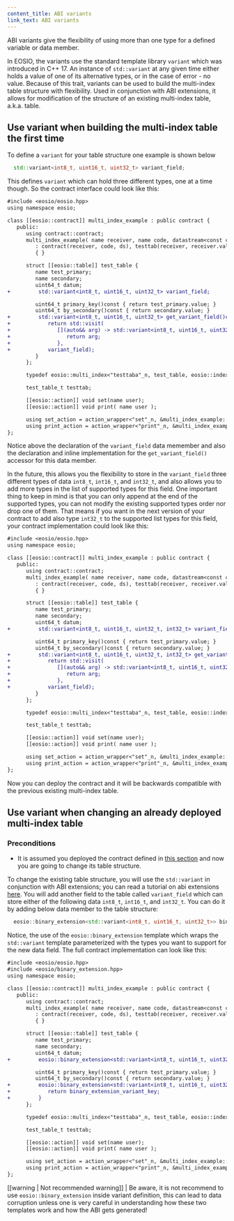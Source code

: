 ```yaml
---
content_title: ABI variants
link_text: ABI variants
---
```


ABI variants give the flexibility of using more than one type for a defined variable or data member.

In EOSIO, the variants use the standard template library `variant` which was introduced in C++ 17. An instance of `std::variant` at any given time either holds a value of one of its alternative types, or in the case of error - no value. Because of this trait, variants can be used to build the multi-index table structure with flexibility. Used in conjunction with ABI extensions, it allows for modification of the structure of an existing multi-index table, a.k.a. table.

## Use variant when building the multi-index table the first time

To define a `variant` for your table structure one example is shown below

```cpp
  std::variant<int8_t, uint16_t, uint32_t> variant_field;
```

This defines `variant` which can hold three different types, one at a time though. 
So the contract interface could look like this:

```diff
#include <eosio/eosio.hpp>
using namespace eosio;

class [[eosio::contract]] multi_index_example : public contract {
   public:
      using contract::contract;
      multi_index_example( name receiver, name code, datastream<const char*> ds )
         : contract(receiver, code, ds), testtab(receiver, receiver.value)
         { }

      struct [[eosio::table]] test_table {
         name test_primary;
         name secondary;
         uint64_t datum;
+         std::variant<int8_t, uint16_t, uint32_t> variant_field;

         uint64_t primary_key()const { return test_primary.value; }
         uint64_t by_secondary()const { return secondary.value; }
+         std::variant<int8_t, uint16_t, uint32_t> get_variant_field()const {
+            return std::visit(
+               [](auto&& arg) -> std::variant<int8_t, uint16_t, uint32_t> {
+                  return arg;
+               },
+            variant_field);
         }
      };

      typedef eosio::multi_index<"testtaba"_n, test_table, eosio::indexed_by<"secid"_n, eosio::const_mem_fun<test_table, uint64_t, &test_table::by_secondary>>> test_table_t;

      test_table_t testtab;

      [[eosio::action]] void set(name user);
      [[eosio::action]] void print( name user );

      using set_action = action_wrapper<"set"_n, &multi_index_example::set>;
      using print_action = action_wrapper<"print"_n, &multi_index_example::print>;
};
```

Notice above the declaration of the `variant_field` data memember and also the declaration and inline implementation for the `get_variant_field()` accessor for this data member.

In the future, this allows you the flexibility to store in the `variant_field` three different types of data `int8_t`, `int16_t`, and `int32_t`, and also allows you to add more types in the list of supported types for this field. One important thing to keep in mind is that you can only append at the end of the supported types, you can not modify the existing supported types order nor drop one of them. That means if you want in the next version of your contract to add also type `int32_t` to the supported list types for this field, your contract implementation could look like this:

```diff
#include <eosio/eosio.hpp>
using namespace eosio;

class [[eosio::contract]] multi_index_example : public contract {
   public:
      using contract::contract;
      multi_index_example( name receiver, name code, datastream<const char*> ds )
         : contract(receiver, code, ds), testtab(receiver, receiver.value)
         { }

      struct [[eosio::table]] test_table {
         name test_primary;
         name secondary;
         uint64_t datum;
+         std::variant<int8_t, uint16_t, uint32_t, int32_t> variant_field;

         uint64_t primary_key()const { return test_primary.value; }
         uint64_t by_secondary()const { return secondary.value; }
+         std::variant<int8_t, uint16_t, uint32_t, int32_t> get_variant_field()const {
+            return std::visit(
+               [](auto&& arg) -> std::variant<int8_t, uint16_t, uint32_t, int32_t> {
+                  return arg;
+               },
+            variant_field);
         }
      };

      typedef eosio::multi_index<"testtaba"_n, test_table, eosio::indexed_by<"secid"_n, eosio::const_mem_fun<test_table, uint64_t, &test_table::by_secondary>>> test_table_t;

      test_table_t testtab;

      [[eosio::action]] void set(name user);
      [[eosio::action]] void print( name user );

      using set_action = action_wrapper<"set"_n, &multi_index_example::set>;
      using print_action = action_wrapper<"print"_n, &multi_index_example::print>;
};
```

Now you can deploy the contract and it will be backwards compatible with the previous existing multi-index table.

## Use variant when changing an already deployed multi-index table

### Preconditions
- It is assumed you deployed the contract defined in [this section](../06_how-to-guides/40_multi-index/how-to-instantiate-a-multi-index-table.md) and now you are going to change its table structure. 

To change the existing table structure, you will use the `std::variant` in conjunction with ABI extensions; you can read a tutorial on abi extensions [here](./01_binary-extension.md). You will add another field to the table called `variant_field` which can store either of the following data `int8_t`, `int16_t`, and `int32_t`. You can do it by adding below data member to the table structure:

```cpp
  eosio::binary_extension<std::variant<int8_t, uint16_t, uint32_t>> binary_extension_variant_key;
```

Notice, the use of the `eosio::binary_extension` template which wraps the `std::variant` template parameterized with the types you want to support for the new data field. The full contract implementation can look like this:

```diff
#include <eosio/eosio.hpp>
#include <eosio/binary_extension.hpp>
using namespace eosio;

class [[eosio::contract]] multi_index_example : public contract {
   public:
      using contract::contract;
      multi_index_example( name receiver, name code, datastream<const char*> ds )
         : contract(receiver, code, ds), testtab(receiver, receiver.value)
         { }

      struct [[eosio::table]] test_table {
         name test_primary;
         name secondary;
         uint64_t datum;
+         eosio::binary_extension<std::variant<int8_t, uint16_t, uint32_t>> binary_extension_variant_key;

         uint64_t primary_key()const { return test_primary.value; }
         uint64_t by_secondary()const { return secondary.value; }
+         eosio::binary_extension<std::variant<int8_t, uint16_t, uint32_t>>  get_binary_extension_variant_field()const {
+            return binary_extension_variant_key;
+         }
      };

      typedef eosio::multi_index<"testtaba"_n, test_table, eosio::indexed_by<"secid"_n, eosio::const_mem_fun<test_table, uint64_t, &test_table::by_secondary>>> test_table_t;

      test_table_t testtab;

      [[eosio::action]] void set(name user);
      [[eosio::action]] void print( name user );

      using set_action = action_wrapper<"set"_n, &multi_index_example::set>;
      using print_action = action_wrapper<"print"_n, &multi_index_example::print>;
};
```

[[warning | Not recommended warning]]
| Be aware, it is not recommend to use `eosio::binary_extension` inside variant definition, this can lead to data corruption unless one is very careful in understanding how these two templates work and how the ABI gets generated!